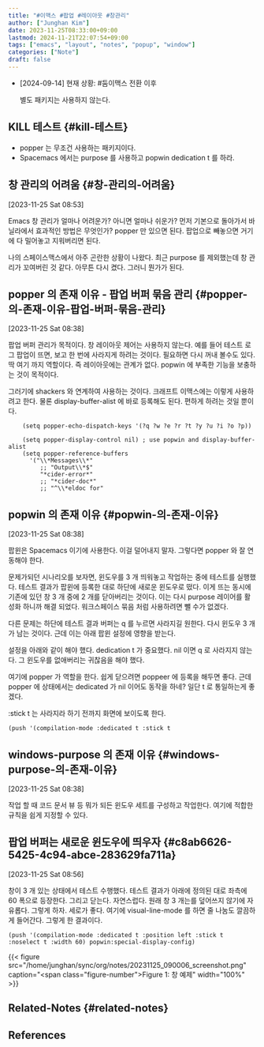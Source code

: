 ```yaml
---
title: "#이맥스 #팝업 #레이아웃 #창관리"
author: ["Junghan Kim"]
date: 2023-11-25T08:33:00+09:00
lastmod: 2024-11-21T22:07:54+09:00
tags: ["emacs", "layout", "notes", "popup", "window"]
categories: ["Note"]
draft: false
---
```


-   [2024-09-14] 현재 상황: #둠이맥스 전환 이후

    별도 패키지는 사용하지 않는다.


## KILL 테스트 {#kill-테스트}

-   popper 는 무조건 사용하는 패키지이다.
-   Spacemacs 에서는 purpose 를 사용하고 popwin dedication t 를 하라.


## 창 관리의 어려움 {#창-관리의-어려움}

<span class="timestamp-wrapper"><span class="timestamp">[2023-11-25 Sat 08:53]</span></span>

Emacs 창 관리가 얼마나 어려운가? 아니면 얼마나 쉬운가? 먼저 기본으로 돌아가서 바닐라에서 효과적인 방법은 무엇인가? popper 만 있으면 된다. 팝업으로 빼놓으면 거기에 다 밀어놓고 지워버리면 된다.

나의 스페이스맥스에서 아주 곤란한 상황이 나왔다. 최근 purpose 를 제외했는데 창 관리가 꼬여버린 것 같다. 아무튼 다시 켰다. 그러니 뭔가가 된다.


## popper 의 존재 이유 - 팝업 버퍼 묶음 관리 {#popper-의-존재-이유-팝업-버퍼-묶음-관리}

<span class="timestamp-wrapper"><span class="timestamp">[2023-11-25 Sat 08:38]</span></span>

팝업 버퍼 관리가 목적이다. 창 레이아웃 제어는 사용하지 않는다. 예를 들어 테스트 로그 팝업이 뜨면, 보고 한 번에 사라지게 하려는 것이다. 필요하면 다시 꺼내 볼수도 있다. 딱 여기 까지 역할이다. 즉 레이아웃에는 관계가 없다. popwin 에 부족한 기능을 보충하는 것이 목적이다.

그러기에 shackers 와 연계하여 사용하는 것이다. 크래프트 이맥스에는 이렇게 사용하려고 한다. 물론 display-buffer-alist 에 바로 등록해도 된다. 편하게 하려는 것일 뿐이다.

```text
    (setq popper-echo-dispatch-keys '(?q ?w ?e ?r ?t ?y ?u ?i ?o ?p))

    (setq popper-display-control nil) ; use popwin and display-buffer-alist
    (setq popper-reference-buffers
      '("\\*Messages\\*"
         ;; "Output\\*$"
         "*cider-error*"
         ;; "*cider-doc*"
         ;; "^\\*eldoc for"
```


## popwin 의 존재 이유 {#popwin-의-존재-이유}

<span class="timestamp-wrapper"><span class="timestamp">[2023-11-25 Sat 08:38]</span></span>

팝윈은 Spacemacs 이기에 사용한다. 이걸 덜어내지 말자. 그렇다면 popper 와 잘 연동해야 한다.

문제가되던 시나리오를 보자면, 윈도우를 3 개 띄워놓고 작업하는 중에 테스트를 실행했다. 테스트 결과가 팝윈에 등록한 대로 하단에 새로운 윈도우로 떴다. 이게 뜨는 동시에 기존에 있던 창 3 개 중에 2 개를 닫아버리는 것이다. 이는 다시 purpose 레이어를 활성화 하니까 해결 되었다. 워크스페이스 묶음 처럼 사용하려면 뺄 수가 없겠다.

다른 문제는 하단에 테스트 결과 버퍼는 q 를 누르면 사라지길 원한다. 다시 윈도우 3 개가 남는 것이다. 근데 이는 아래 팝윈 설정에 영향을 받는다.

설정을 아래와 같이 해야 했다. dedication t 가 중요했다. nil 이면 q 로 사라지지 않는다. 그 윈도우를 없애버리는 귀찮음을 해야 했다.

여기에 popper 가 역할을 한다. 쉽게 닫으려면 poppeer 에 등록을 해두면 좋다. 근데 popper 에 상태에서는 dedicated 가 nil 이어도 동작을 하네? 일단 t 로 통일하는게 좋겠다.

:stick t 는 사라지라 하기 전까지 화면에 보이도록 한다.

```emacs-lisp
(push '(compilation-mode :dedicated t :stick t
```


## windows-purpose 의 존재 이유 {#windows-purpose-의-존재-이유}

<span class="timestamp-wrapper"><span class="timestamp">[2023-11-25 Sat 08:38]</span></span>

작업 할 때 코드 문서 뷰 등 뭐가 되든 윈도우 세트를 구성하고 작업한다. 여기에 적합한 규칙을 쉽게 지정할 수 있다.


## 팝업 버퍼는 새로운 윈도우에 띄우자 {#c8ab6626-5425-4c94-abce-283629fa711a}

<span class="timestamp-wrapper"><span class="timestamp">[2023-11-25 Sat 08:56]</span></span>

창이 3 개 있는 상태에서 테스트 수행했다. 테스트 결과가 아래에 정의된 대로 좌측에 60 폭으로 등장한다. 그리고 닫는다. 자연스럽다. 원래 창 3 개는를 덮어쓰지 않기에 자유롭다. 그렇게 하자. 세로가 좋다. 여기에 visual-line-mode 를 하면 줄 나눔도 깔끔하게 들어간다. 그렇게 한 결과이다.

```emacs-lisp
(push '(compilation-mode :dedicated t :position left :stick t :noselect t :width 60) popwin:special-display-config)
```

{{< figure src="/home/junghan/sync/org/notes/20231125_090006_screenshot.png" caption="<span class=\"figure-number\">Figure 1: </span>창 예제" width="100%" >}}


## Related-Notes {#related-notes}

## References

<style>.csl-entry{text-indent: -1.5em; margin-left: 1.5em;}</style><div class="csl-bib-body">
</div>
